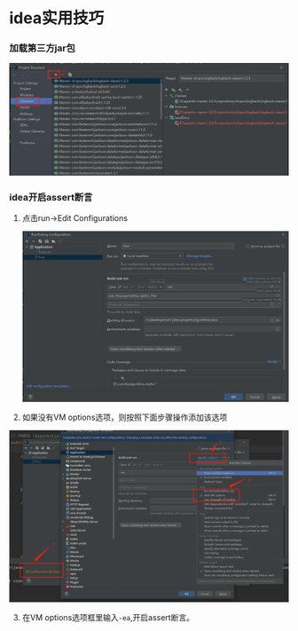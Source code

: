 # idea实用技巧

### 加载第三方jar包

![微信截图_20220117140440](images/微信截图_20220117140440.png)

### idea开启assert断言

1. 点击run->Edit Configurations
   
   ![image-20220126171646618](images/image-20220126171646618.png)

2. 如果没有VM options选项，则按照下面步骤操作添加该选项

![image-20220126171923391](images/image-20220126171923391.png)

3. 在VM options选项框里输入`-ea`,开启assert断言。